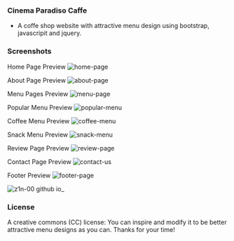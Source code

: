 ### Cinema Paradiso Caffe
  - A coffe shop website with attractive menu design using bootstrap, javascripit and jquery.


### Screenshots

  Home Page Preview
  ![home-page](https://user-images.githubusercontent.com/69867926/212614255-beaeb448-bd53-404c-8754-655589bbbafa.png)
  
  
  
  About Page Preview
  ![about-page](https://user-images.githubusercontent.com/69867926/212614335-96984903-44d7-4746-bd83-8dee51289b1d.png)
  
  

  Menu Pages Preview
  ![menu-page](https://user-images.githubusercontent.com/69867926/212614409-40e7898f-7d21-43c8-8537-406a2afc0d24.png)
  
  
  
  Popular Menu Preview
  ![popular-menu](https://user-images.githubusercontent.com/69867926/212614528-d1cbdac4-6929-479b-bc54-bc16a999c500.png)
  
  
  
  Coffee Menu Preview
  ![coffee-menu](https://user-images.githubusercontent.com/69867926/212614619-4f3a3083-31bb-445d-9254-c582f44eb2fb.png)
  
  
  
  Snack Menu Preview
  ![snack-menu](https://user-images.githubusercontent.com/69867926/212614693-47fca533-9422-4714-bc55-e76c3cac4d8c.png)
  
  

  Review Page Preview
  ![review-page](https://user-images.githubusercontent.com/69867926/212614795-f3d0e82f-516b-4416-99ac-3336cae0ed96.png)
  
  

  Contact Page Preview
  ![contact-us](https://user-images.githubusercontent.com/69867926/212614860-6cb2e613-99ed-41a4-a48a-4a08b0de0fb8.png)
  
  

  Footer Preview
  ![footer-page](https://user-images.githubusercontent.com/69867926/212614918-457a7d08-6293-4387-b976-8729654de3ab.png)
  
  
![z1n-00 github io_](https://user-images.githubusercontent.com/69867926/212617354-7bc86d10-c501-4c94-b39b-d5669bfda465.png)


### License
   A creative commons (CC) license: You can inspire and modify it to be better attractive menu designs as you can.
  Thanks for your time!
  


